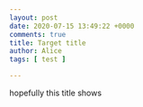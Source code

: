 ```yaml
---
layout: post
date: 2020-07-15 13:49:22 +0000
comments: true
title: Target title
author: Alice
tags: [ test ]

---
```

hopefully this title shows